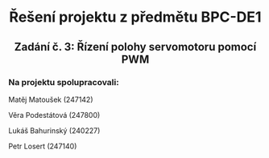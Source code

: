 <h1 align="center"> Řešení projektu z předmětu BPC-DE1</h1>
<h2 align="center">Zadání č. 3: Řízení polohy servomotoru pomocí PWM </h2>

<div>
<h3>Na projektu spolupracovali:</h3> <p>Matěj Matoušek (247142)</p>
                            <p>Věra Podestátová (247800)</p>
                            <p>Lukáš Bahurinský (240227)</p>
                            <p>Petr Losert (247140)</p>
</div>







